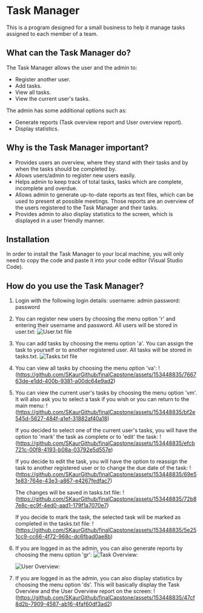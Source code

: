 # Task Manager
This is a program designed for a small business to help it manage tasks assigned to each member of a team.

## What can the Task Manager do?
The Task Manager allows the user and the admin to:
- Register another user.
- Add tasks.
- View all tasks.
- View the current user's tasks.

The admin has some additional options such as:
- Generate reports (Task overview report and User overview report).
- Display statistics.

## Why is the Task Manager important?
- Provides users an overview, where they stand with their tasks and by when the tasks should be completed by.
- Allows users/admin to register new users easily.
- Helps admin to keep track of total tasks, tasks which are complete, incomplete and overdue.
- Allows admin to generate up-to-date reports as text files, which can be used to present at possible meetings.
  Those reports are an overview of the users registered to the Task Manager and their tasks.
- Provides admin to also display statistics to the screen, which is displayed in a user friendly manner.

## Installation
In order to install the Task Manager to your local machine, you will only need to copy the code and paste it into your code editor (Visual Studio Code).

## How do you use the Task Manager?
1. Login with the following login details:
   username: admin
   password: password
2. You can register new users by choosing the menu option 'r' and entering their username and password.
   All users will be stored in user.txt:
   ![User.txt file](https://github.com/SKaurGithub/finalCapstone/assets/153448835/4ef3d6d7-a98e-42fa-bdc7-1e7ccf03b646)
   
4. You can add tasks by choosing the menu option 'a'. You can assign the task to yourself or to another registered user.
   All tasks will be stored in tasks.txt.
   ![Tasks.txt file](https://github.com/SKaurGithub/finalCapstone/assets/153448835/1b6a617a-f1b1-4887-af79-94d1b07bf270)
   
6. You can view all tasks by choosing the menu option 'va':
   !(https://github.com/SKaurGithub/finalCapstone/assets/153448835/766763de-e1dd-400b-9381-a00dc64e9ad2)
   
8. You can view the current user's tasks by choosing the menu option 'vm'. It will also ask you to select a task if you wish or you can return to the main menu:
   !(https://github.com/SKaurGithub/finalCapstone/assets/153448835/bf2e545d-5627-484f-a1ef-31882af40a18)

   If you decided to select one of the current user's tasks, you will have the option to 'mark' the task as complete or to 'edit' the task:
   !(https://github.com/SKaurGithub/finalCapstone/assets/153448835/efcb721c-00f8-4193-b08a-03792e5d557e)

   If you decide to edit the task, you will have the option to reassign the task to another registered user or to change the due date of the task:
   !(https://github.com/SKaurGithub/finalCapstone/assets/153448835/69e51e83-764e-43e3-a867-e4267fedfac7)

   The changes will be saved in tasks.txt file:
   !(https://github.com/SKaurGithub/finalCapstone/assets/153448835/72b87e8c-ec9f-4ed0-aad1-179f1a7070e7)

   If you decide to mark the task, the selected task will be marked as completed in the tasks.txt file:
   !(https://github.com/SKaurGithub/finalCapstone/assets/153448835/5e251cc9-cc66-4f72-968c-dc6fbad0ae8b)

9. If you are logged in as the admin, you can also generate reports by choosing the menu option 'gr':
   ![Task Overview:](https://github.com/SKaurGithub/finalCapstone/assets/153448835/71938cb4-fc94-4d40-b80a-5b2b2bc20d41)

   ![User Overview:](https://github.com/SKaurGithub/finalCapstone/assets/153448835/7beb5d60-e1ae-459e-9499-420030247af5)

7. If you are logged in as the admin, you can also display statistics by choosing the menu option 'ds'. This will basically display the Task Overview and the User Overview report on the screen:
   !(https://github.com/SKaurGithub/finalCapstone/assets/153448835/47cf8d2b-7909-4587-ab16-4faf60df3ad2)

